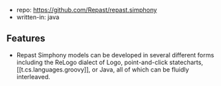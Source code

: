
- repo: https://github.com/Repast/repast.simphony
- written-in: java

## Features

- Repast Simphony models can be developed in several different forms including the ReLogo dialect of Logo, point-and-click statecharts, [[t.cs.languages.groovy]], or Java, all of which can be fluidly interleaved.